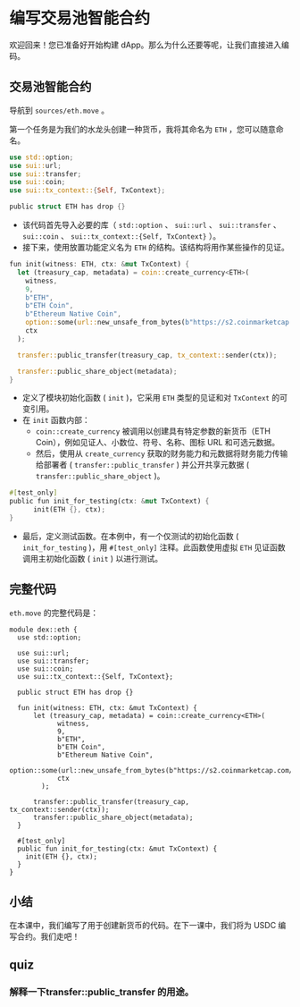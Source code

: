 # 编写交易池智能合约

欢迎回来！您已准备好开始构建 dApp。那么为什么还要等呢，让我们直接进入编码。

##  交易池智能合约

 导航到 `sources/eth.move` 。

第一个任务是为我们的水龙头创建一种货币，我将其命名为 `ETH` ，您可以随意命名。

```rust
use std::option;
use sui::url;
use sui::transfer;
use sui::coin;
use sui::tx_context::{Self, TxContext};

public struct ETH has drop {}
```

- 该代码首先导入必要的库（ `std::option` 、 `sui::url` 、 `sui::transfer` 、 `sui::coin` 、 `sui::tx_context::{Self, TxContext}` ）。
- 接下来，使用放置功能定义名为 `ETH` 的结构。该结构将用作某些操作的见证。

```rust
fun init(witness: ETH, ctx: &mut TxContext) {
  let (treasury_cap, metadata) = coin::create_currency<ETH>(
    witness,
    9,
    b"ETH",
    b"ETH Coin",
    b"Ethereum Native Coin",
    option::some(url::new_unsafe_from_bytes(b"https://s2.coinmarketcap.com/static/img/coins/64x64/1027.png")),
    ctx
  );

  transfer::public_transfer(treasury_cap, tx_context::sender(ctx));

  transfer::public_share_object(metadata);
}
```

- 定义了模块初始化函数 ( `init` )，它采用 `ETH` 类型的见证和对 `TxContext` 的可变引用。
- 在 `init` 函数内部：
  - `coin::create_currency` 被调用以创建具有特定参数的新货币（ETH Coin），例如见证人、小数位、符号、名称、图标 URL 和可选元数据。
  - 然后，使用从 `create_currency` 获取的财务能力和元数据将财务能力传输给部署者 ( `transfer::public_transfer` ) 并公开共享元数据 ( `transfer::public_share_object` )。

```rust
#[test_only]
public fun init_for_testing(ctx: &mut TxContext) {
	  init(ETH {}, ctx);
}
```

- 最后，定义测试函数。在本例中，有一个仅测试的初始化函数 ( `init_for_testing` )，用 `#[test_only]` 注释。此函数使用虚拟 `ETH` 见证函数调用主初始化函数 ( `init` ) 以进行测试。

##  完整代码

`eth.move` 的完整代码是：

```move
module dex::eth {
  use std::option;

  use sui::url;
  use sui::transfer;
  use sui::coin;
  use sui::tx_context::{Self, TxContext};

  public struct ETH has drop {}

  fun init(witness: ETH, ctx: &mut TxContext) {
      let (treasury_cap, metadata) = coin::create_currency<ETH>(
            witness, 
            9, 
            b"ETH",
            b"ETH Coin", 
            b"Ethereum Native Coin", 
            option::some(url::new_unsafe_from_bytes(b"https://s2.coinmarketcap.com/static/img/coins/64x64/1027.png")), 
            ctx
        );

      transfer::public_transfer(treasury_cap, tx_context::sender(ctx));
      transfer::public_share_object(metadata);
  }

  #[test_only]
  public fun init_for_testing(ctx: &mut TxContext) {
    init(ETH {}, ctx);
  }
}
```

## 小结

在本课中，我们编写了用于创建新货币的代码。在下一课中，我们将为 USDC 编写合约。我们走吧！



## quiz

### 解释一下transfer::public_transfer 的用途。